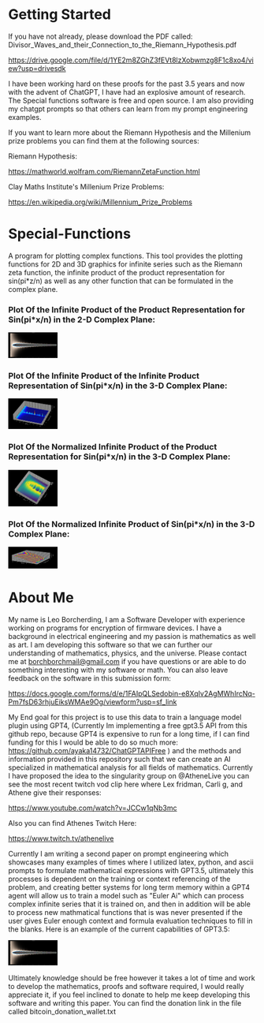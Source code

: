 # Getting Started
If you have not already, please download the PDF called:
Divisor_Waves_and_their_Connection_to_the_Riemann_Hypothesis.pdf

https://drive.google.com/file/d/1YE2m8ZGhZ3fEVt8lzXobwmzg8F1c8xo4/view?usp=drivesdk

I have been working hard on these proofs for the past 3.5 years and now with the advent of ChatGPT, I have had an explosive amount of research.
The Special functions software is free and open source. I am also providing my chatgpt prompts so that others can learn from my prompt engineering examples.
  
If you want to learn more about the Riemann Hypothesis and the Millenium prize problems you can find them at the following sources:

Riemann Hypothesis:

https://mathworld.wolfram.com/RiemannZetaFunction.html

Clay Maths Institute's Millenium Prize Problems:

https://en.wikipedia.org/wiki/Millennium_Prize_Problems

# Special-Functions
A program for plotting complex functions. This tool provides the plotting functions for 2D and 3D graphics for infinite series such as the Riemann zeta function, 
the infinite product of the product representation for sin(pi*z/n) as well as any other function that can be formulated in the complex plane.

### Plot Of the Infinite Product of the Product Representation for Sin(pi*x/n) in the 2-D Complex Plane:

<img
  src="graphs/2D_Complex_Graphs/Infinite_Product_of_infinite_product_representation_of_sin/Complex_product_11_n[0-84]_Imaginary_scalar.png"
  alt="Alt text"
  title="Plot Of the Infinite Product of the Product Representation for Sin(pi*x/n)"
  style="display: inline-block; margin: 0 auto; max-width: 100px">

### Plot Of the Infinite Product of the Infinite Product Representation of Sin(pi*x/n) in the 3-D Complex Plane:

<img
  src="graphs/3D_Complex_Graphs/product of product representation of sin/non_normalized_4.png"
  alt="Alt text"
  title="Plot Of the Infinite Product of the Product Representation for Sin(pi*x/n)"
  style="display: inline-block; margin: 0 auto; max-width: 100px">
  
### Plot Of the Normalized Infinite Product of the Product Representation for Sin(pi*x/n) in the 3-D Complex Plane:

<img
  src="graphs/3D_Complex_Graphs/product of product representation of sin/ComplexPlot_prodprodforsin_15.png"
  alt="Alt text"
  title="Plot Of the Infinite Product of the Product Representation for Sin(pi*x/n)"
  style="display: inline-block; margin: 0 auto; max-width: 100px">

### Plot Of the Normalized Infinite Product of Sin(pi*x/n) in the 3-D Complex Plane:

<img
  src="graphs/3D_Complex_Graphs/product of sin/Complex_3D_normalized_product_of_sin_7.png"
  alt="Alt text"
  title="Plot Of the Infinite Product of the Product Representation for Sin(pi*x/n)"
  style="display: inline-block; margin: 0 auto; max-width: 100px">

# About Me
My name is Leo Borcherding, I am a Software Developer with experience working on programs for encryption of firmware devices. I have a background in electrical
engineering and my passion is mathematics as well as art. I am developing this software so that we can further our understanding of mathematics, physics, 
and the universe. Please contact me at borchborchmail@gmail.com if you have questions or are able to do something interesting with my software or math. You can also leave feedback on the software in this submission form:

https://docs.google.com/forms/d/e/1FAIpQLSedobin-e8XqIv2AgMWhIrcNq-Pm7fsD63rhjuEiksWMAe9Og/viewform?usp=sf_link

My End goal for this project is to use this data to train a language model plugin using GPT4, (Currently Im implementing a free gpt3.5 API from this github repo, because GPT4 is expensive to run for a long time, if I can find funding for this I would be able to do so much more: https://github.com/ayaka14732/ChatGPTAPIFree ) and the methods and information provided in this repository such that we can create an AI specialized in mathematical analysis for all fields of mathematics. Currently I have proposed the idea to the singularity group on @AtheneLive you can see the most recent twitch vod clip here where Lex fridman, Carli g, and Athene give their responses:

https://www.youtube.com/watch?v=JCCw1qNb3mc

Also you can find Athenes Twitch Here:

https://www.twitch.tv/athenelive

Currently I am writing a second paper on prompt engineering which showcases many examples of times where I utilized latex, python, and ascii prompts to formulate mathematical expressions with GPT3.5, ultimately this processes is dependent on the training or context referencing of the problem, and creating better systems for long term memory within a GPT4 agent will allow us to train a model such as "Euler Ai" which can process complex infinite series that it is trained on, and then in addition will be able to process new mathmatical functions that is was never presented if the user gives Euler enough context and formula evaluation techniques to fill in the blanks. Here is an example of the current capabilities of GPT3.5:

<img
  src="graphs/2D_Complex_Graphs/Infinite_Product_of_infinite_product_representation_of_sin/Complex_product_11_n[0-84]_Imaginary_scalar.png"
  alt="Alt text"
  title="Latex Prompt Engineering"
  style="display: inline-block; margin: 0 auto; max-width: 100px">

Ultimately knowledge should be free however it takes a lot of time and work to develop the mathematics, proofs and software required, I would really appreciate 
it, if you feel inclined to donate to help me keep developing this software and writing this paper. You can find the donation link in the file called bitcoin_donation_wallet.txt
